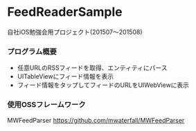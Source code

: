 # FeedReaderSample
自社iOS勉強会用プロジェクト(201507〜201508)

### プログラム概要

- 任意URLのRSSフィードを取得、エンティティにパース
- UITableViewにフィード情報を表示
- フィード情報をタップしてフィードのURLをUIWebViewに表示

### 使用OSSフレームワーク

MWFeedParser
https://github.com/mwaterfall/MWFeedParser
